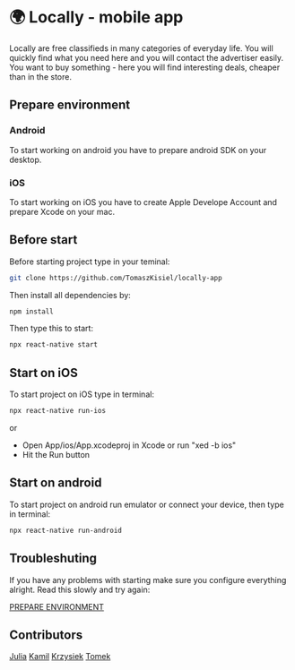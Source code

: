 # :earth_africa: Locally - mobile app

Locally are free classifieds in many categories of everyday life. You will quickly find what you need here and you will contact the advertiser easily. You want to buy something - here you will find interesting deals, cheaper than in the store.

## Prepare environment
### Android
To start working on android you have to prepare android SDK on your desktop.
### iOS
To start working on iOS you have to create Apple Develope Account and prepare Xcode on your mac.

## Before start
Before starting project type in your teminal:
```bash
git clone https://github.com/TomaszKisiel/locally-app
```
Then install all dependencies by:
```bash
npm install
```
Then type this to start:
```bash
npx react-native start
```

## Start on iOS
To start project on iOS type in terminal:
```bash
npx react-native run-ios
```
or
 - Open App/ios/App.xcodeproj in Xcode or run "xed -b ios"
 - Hit the Run button

## Start on android
To start project on android run emulator or connect your device, then type in terminal:
```bash
npx react-native run-android
```

## Troubleshuting
If you have any problems with starting make sure you configure everything alright. Read this slowly and try again:

[PREPARE ENVIRONMENT](https://reactnative.dev/docs/environment-setup)

## Contributors
[Julia](https://github.com/evilghostgirl) [Kamil](https://github.com/Firemanpl) [Krzysiek](https://github.com/Krizzuu) [Tomek](https://github.com/TomaszKisiel)
